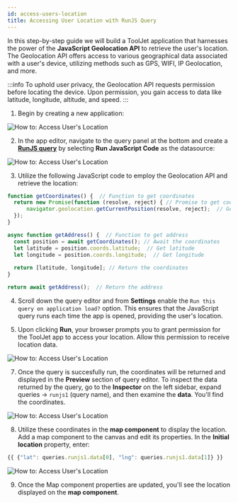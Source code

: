 ```yaml
---
id: access-users-location
title: Accessing User Location with RunJS Query
---
```


In this step-by-step guide we will build a ToolJet application that harnesses the power of the **JavaScript Geolocation API** to retrieve the user's location. The Geolocation API offers access to various geographical data associated with a user's device, utilizing methods such as GPS, WIFI, IP Geolocation, and more.

:::info
To uphold user privacy, the Geolocation API requests permission before locating the device. Upon permission, you gain access to data like latitude, longitude, altitude, and speed.
:::

1. Begin by creating a new application:
  <div style={{textAlign: 'center'}}>
   <img  className="screenshot-full" src="/img/how-to/access-location/newapp.png" alt="How to: Access User's Location" />
  </div>

2. In the app editor, navigate to the query panel at the bottom and create a **[RunJS query](/docs/data-sources/run-js/#runjs-query-examples)** by selecting **Run JavaScript Code** as the datasource:
  <div style={{textAlign: 'center'}}>
   <img  className="screenshot-full" src="/img/how-to/access-location/runjsq.png" alt="How to: Access User's Location" />
  </div>

3. Utilize the following JavaScript code to employ the Geolocation API and retrieve the location:
  ```js
  function getCoordinates() {  // Function to get coordinates
    return new Promise(function (resolve, reject) { // Promise to get coordinates
        navigator.geolocation.getCurrentPosition(resolve, reject);  // Get current position
    });
  }
  
  async function getAddress() {  // Function to get address
    const position = await getCoordinates(); // Await the coordinates
    let latitude = position.coords.latitude;  // Get latitude
    let longitude = position.coords.longitude;  // Get longitude
    
    return [latitude, longitude]; // Return the coordinates
  }
  
  return await getAddress();  // Return the address
  ```

4. Scroll down the query editor and from **Settings** enable the `Run this query on application load?` option. This ensures that the JavaScript query runs each time the app is opened, providing the user's location.

5. Upon clicking **Run**, your browser prompts you to grant permission for the ToolJet app to access your location. Allow this permission to receive location data.
  <div style={{textAlign: 'center'}}>
   <img  className="screenshot-full" src="/img/how-to/access-location/newprompt.png" alt="How to: Access User's Location" />
  </div>

7. Once the query is succesfully run, the coordinates will be returned and displayed in the **Preview** section of query editor. To inspect the data returned by the query, go to the **Inspector** on the left sidebar, expand queries -> `runjs1` (query name), and then examine the **data**. You'll find the coordinates.
  <div style={{textAlign: 'center'}}>
   <img  className="screenshot-full" src="/img/how-to/access-location/newdata.png" alt="How to: Access User's Location" />
  </div>

8. Utilize these coordinates in the **map component** to display the location. Add a map component to the canvas and edit its properties. In the **Initial location** property, enter:
  ```js
  {{ {"lat": queries.runjs1.data[0], "lng": queries.runjs1.data[1]} }}
  ```
  
  <div style={{textAlign: 'center'}}>
   <img  className="screenshot-full" src="/img/how-to/access-location/newmap.png" alt="How to: Access User's Location" />
  </div>

9. Once the Map component properties are updated, you'll see the location displayed on the **map component**. 